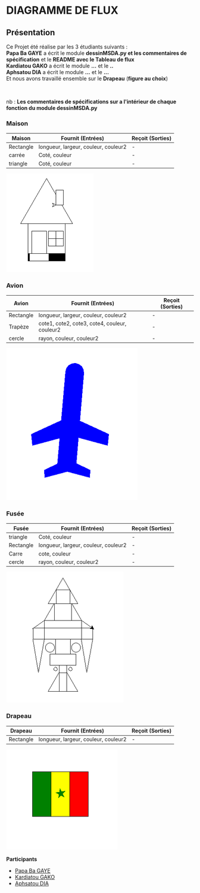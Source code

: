 # DIAGRAMME DE FLUX

## Présentation 
Ce Projet été réalise par les 3 étudiants suivants : <br>
**Papa Ba GAYE** a écrit le module **dessinMSDA.py et les commentaires de spécification** et le **README avec le Tableau de flux** <br>
**Kardiatou GAKO** a écrit le module **...** et le **..** <br>
**Aphsatou DIA** a écrit le module **...** et le **...** <br>
Et nous avons travaillé ensemble sur le **Drapeau** (**figure au choix**)

<br>

nb : **Les commentaires de spécifications sur a l'intérieur de chaque fonction du module dessinMSDA.py**

<div class="container">
  <h3>Maison</h3>
  <table class="table table-dark">
    <thead class="">
      <tr>
        <th>Maison</th>
        <th>Fournit (Entrées)</th>
        <th>Reçoit (Sorties)</th>
      </tr>
    </thead>
    <tbody>
      <tr>
        <td>Rectangle</td>
        <td>longueur, largeur, couleur, couleur2</td>
        <td> - </td>
      </tr>
      <tr>
        <td>carrée</td>
        <td>Coté, couleur</td>
        <td> - </td>
      </tr>
      <tr>
        <td>triangle</td>
        <td>Coté, couleur</td>
        <td> - </td>
      </tr>
    </tbody>
  </table>

  <img src='img/maison.PNG'>

  <h3>Avion</h3>
  <table class="table table-dark">
    <thead class="">
      <tr>
        <th>Avion</th>
        <th>Fournit (Entrées)</th>
        <th>Reçoit (Sorties)</th>
      </tr>
    </thead>
    <tbody>
      <tr>
        <td>Rectangle</td>
        <td>longueur, largeur, couleur, couleur2</td>
        <td> - </td>
      </tr>
      <tr>
        <td>Trapèze</td>
        <td>cote1, cote2, cote3, cote4, couleur, couleur2</td>
        <td> - </td>
      </tr>
      <tr>
        <td>cercle</td>
        <td>rayon, couleur, couleur2</td>
        <td> - </td>
      </tr>
    </tbody>
  </table>

  <img src='img/avion.PNG'>

  <h3>Fusée</h3>
  <table class="table table-dark">
    <thead class="">
      <tr>
        <th>Fusée</th>
        <th>Fournit (Entrées)</th>
        <th>Reçoit (Sorties)</th>
      </tr>
    </thead>
    <tbody>
      <tr>
        <td>triangle</td>
        <td>Coté, couleur</td>
        <td> - </td>
      </tr>
      <tr>
        <td>Rectangle</td>
        <td>longueur, largeur, couleur, couleur2</td>
        <td> - </td>
      </tr>
      <tr>
        <td>Carre</td>
        <td>cote, couleur</td>
        <td> - </td>
      </tr>
      <tr>
        <td>cercle</td>
        <td>rayon, couleur, couleur2</td>
        <td> - </td>
      </tr>
    </tbody>
  </table>

  <img src='img/fusee.PNG'>

  <h3>Drapeau</h3>
  <table class="table table-dark">
    <thead class="">
      <tr>
        <th>Drapeau</th>
        <th>Fournit (Entrées)</th>
        <th>Reçoit (Sorties)</th>
      </tr>
    </thead>
    <tbody>
      <tr>
        <td>Rectangle</td>
        <td>longueur, largeur, couleur, couleur2</td>
        <td> - </td>
      </tr>
    </tbody>
  </table>
  <img src='img/drapeau.PNG'>
</div>

**Participants**
<ul>
    <li><a href="https://github.com/PapaBaGAYE">Papa Ba GAYE</a></li>
    <li><a href="https://github.com/kardiatougako">Kardiatou GAKO</a></li>
    <li><a href="https://github.com/Diaaphsatou">Aphsatou DIA</a></li>
</ul>